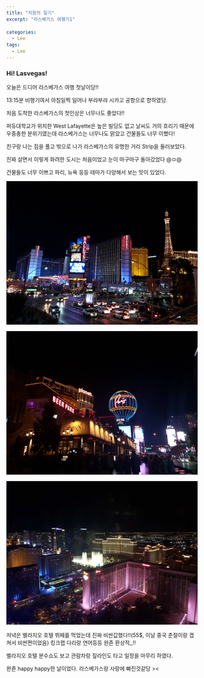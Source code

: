 ```yaml
---
title: "지원의 일기"
excerpt: "라스베가스 여행기1"

categories:
  - Lee
tags:
  - Lee
---
```


### Hi! Lasvegas!

오늘은 드디어 라스베가스 여행 첫날이당!!

13:15분 비행기여서 아침일찍 일어나 부랴부랴 시카고 공항으로 향하였당. 

처음 도착한 라스베가스의 첫인상은 너무나도 좋았다!!

퍼듀대학교가 위치한 West Lafayette은 높은 빌딩도 없고 날씨도 거의 흐리기 때문에 우중충한 분위기였는데 라스베가스는 너무나도 맑았고 건물들도 너무 이뻤다! 

친구랑 나는 짐을 풀고 밖으로 나가 라스베가스의 유명한 거리 Strip을 둘러보았다. 

진짜 살면서 이렇게 화려한 도시는 처음이었고 눈이 마구마구 돌아갔었다 @ㅁ@

건물들도 너무 이쁘고 파리, 뉴욕 등등 테마가 다양해서 보는 맛이 있었다. 



![](https://github.com/beeot/beeot.github.io/blob/master/_docs/lee/post6/las1.jpg?raw=true)



![](https://github.com/beeot/beeot.github.io/blob/master/_docs/lee/post6/las2.jpg?raw=true)

![](https://github.com/beeot/beeot.github.io/blob/master/_docs/lee/post6/las3.jpg?raw=true)





저녁은 벨라지오 호텔 뷔페를 먹었는데 진짜 비싼값했다!!(55$, 이날 중국 춘절이랑 겹쳐서 비싼편이었음) 킹크랩 다리랑 연어등등 완죤 환상적,,!!

벨라지오 호텔 분수쇼도 보고 관람차랑 짚라인도 타고 일정을 마무리 하였다.

완죤 happy happy한 날이었다. 라스베가스랑 사랑에 빠진것같당 ><